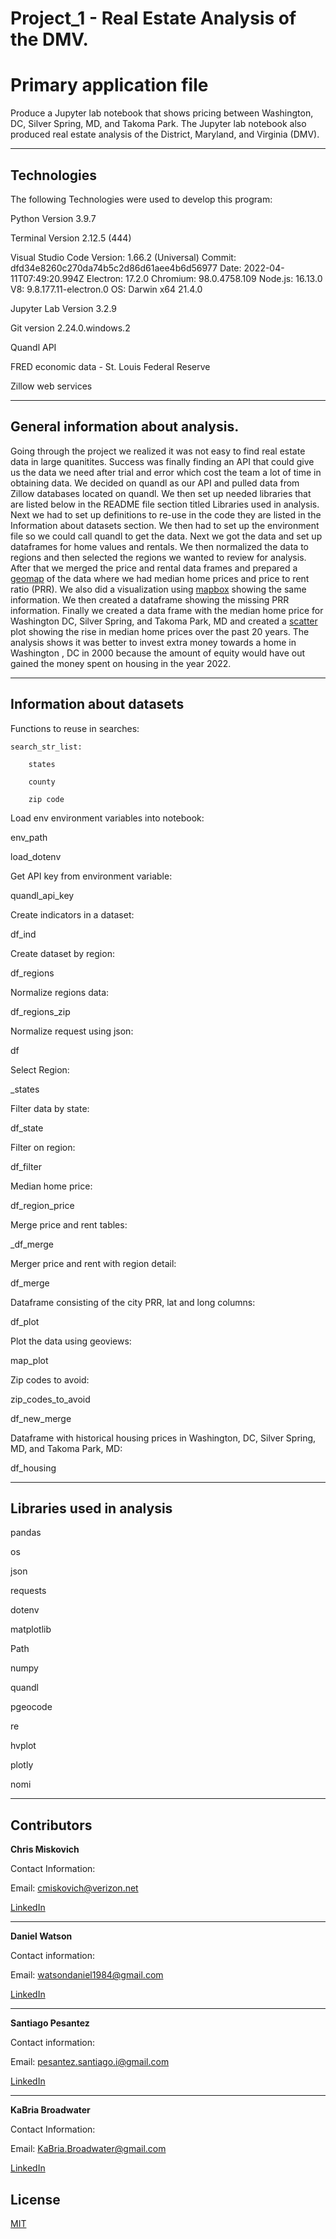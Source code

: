 # Project_1 - Real Estate Analysis of the DMV.
# Primary application file

Produce a Jupyter lab notebook that shows pricing between Washington, DC, Silver Spring, MD, and Takoma Park. The Jupyter lab notebook also produced real estate analysis of the District, Maryland, and Virginia (DMV).  




---

## Technologies

The following Technologies were used to develop this program:

Python 
    Version 3.9.7

Terminal
    Version 2.12.5 (444)

Visual Studio Code
    Version: 1.66.2 (Universal)
    Commit: dfd34e8260c270da74b5c2d86d61aee4b6d56977
    Date: 2022-04-11T07:49:20.994Z
    Electron: 17.2.0
    Chromium: 98.0.4758.109
    Node.js: 16.13.0
    V8: 9.8.177.11-electron.0
    OS: Darwin x64 21.4.0
    
Jupyter Lab 
    Version 3.2.9
    
Git version 2.24.0.windows.2

Quandl API

FRED economic data - St. Louis Federal Reserve

Zillow web services

---

## General information about analysis.

Going through the project we realized it was not easy to find real estate data in large quanitites.  Success was finally finding an API that could give us the data we need after trial and error which cost the team a lot of time in obtaining data. We decided on quandl as our API and pulled data from Zillow databases located on quandl.  We then set up needed libraries that are listed below in the README file section titled Libraries used in analysis.  Next we had to set up definitions to re-use in the code they are listed in the Information about datasets section.  We then had to set up the environment file so we could call quandl to get the data.  Next we got the data and set up dataframes for home values and rentals.  We then normalized the data to regions and then selected the regions we wanted to review for analysis.  After that we merged the price and rental data frames and prepared a 
[geomap](/geoview.png)
of the data where we had median home prices and price to rent ratio (PRR).  We also did  a visualization using 
[mapbox](/mapbox.png)
showing the same information.  We then created a dataframe showing the missing PRR information.  Finally we created a data frame with the median home price for Washington DC, Silver Spring, and Takoma Park, MD and created a
[scatter](/scatter_dc_ss_tp.png)
plot showing the rise in median home prices over the past 20 years.  The analysis shows it was better to invest extra money towards a home in Washington , DC in 2000 because the amount of equity would have out gained the money spent on housing in the year 2022.

---

## Information about datasets

Functions to reuse in searches:

    search_str_list:
    
        states
        
        county
        
        zip code
        
Load env environment variables into notebook:

env_path

load_dotenv


Get API key from environment variable:

quandl_api_key

Create indicators in a dataset:

df_ind

Create dataset by region:

df_regions

Normalize regions data:

df_regions_zip

Normalize request using json:

df

Select Region:

_states

Filter data by state:

df_state

Filter on region:

df_filter

Median home price:

df_region_price

Merge price and rent tables:

_df_merge

Merger price and rent with region detail:

df_merge

Dataframe consisting of the city PRR, lat and long columns:

df_plot

Plot the data using geoviews:

map_plot

Zip codes to avoid:

zip_codes_to_avoid

df_new_merge

Dataframe with historical housing prices in Washington, DC, Silver Spring, MD, and Takoma Park, MD:

df_housing


       

---

## Libraries used in analysis

pandas

os

json

requests

dotenv

matplotlib

Path

numpy

quandl

pgeocode

re

hvplot

plotly

nomi




---

## Contributors


**Chris Miskovich**

Contact Information:

Email: cmiskovich@verizon.net

[LinkedIn](https://www.linkedin.com/in/christopher-miskovich-9a61b0234/) 

---

**Daniel Watson**

Contact information: 

Email: watsondaniel1984@gmail.com

[LinkedIn](https://www.linkedin.com/in/daniel-watson-87819a20/)

---
**Santiago Pesantez**

Contact information: 

Email: pesantez.santiago.i@gmail.com

[LinkedIn](https://www.linkedin.com/in/santiago-pesantez/)

---
**KaBria Broadwater**

Contact Information:

Email: KaBria.Broadwater@gmail.com

[LinkedIn](https://www.linkedin.com/in/kabriabroadwater/)

## License

[MIT](/license.txt)

